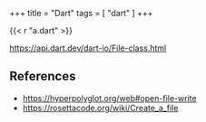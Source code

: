 +++
title = "Dart"
tags = [ "dart" ]
+++

{{< r "a.dart" >}}

<https://api.dart.dev/dart-io/File-class.html>

## References

- <https://hyperpolyglot.org/web#open-file-write>
- <https://rosettacode.org/wiki/Create_a_file>
